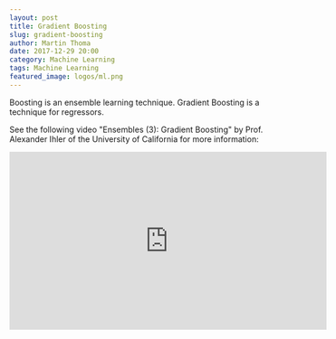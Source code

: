 ```yaml
---
layout: post
title: Gradient Boosting
slug: gradient-boosting
author: Martin Thoma
date: 2017-12-29 20:00
category: Machine Learning
tags: Machine Learning
featured_image: logos/ml.png
---
```

Boosting is an ensemble learning technique. Gradient Boosting is a technique
for regressors.


See the following video "Ensembles (3): Gradient Boosting" by Prof. Alexander
Ihler of the University of California for more information:

<iframe width="560" height="315" src="https://www.youtube-nocookie.com/embed/sRktKszFmSk" frameborder="0" gesture="media" allow="encrypted-media" allowfullscreen></iframe>
